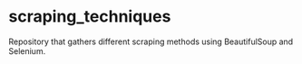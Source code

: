 # scraping_techniques
Repository that gathers different scraping methods using BeautifulSoup and Selenium.
